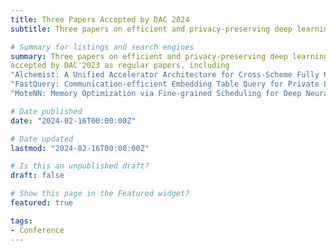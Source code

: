 ```yaml
---
title: Three Papers Accepted by DAC 2024
subtitle: Three papers on efficient and privacy-preserving deep learning are accpeted by DAC'2024.

# Summary for listings and search engines
summary: Three papers on efficient and privacy-preserving deep learning are
accepted by DAC'2023 as regular papers, including
"Alchemist: A Unified Accelerator Architecture for Cross-Scheme Fully Homomorphic Encryption",
"FastQuery: Communication-efficient Embedding Table Query for Private LLMs inference",
"MoteNN: Memory Optimization via Fine-grained Scheduling for Deep Neural Networks on Tiny Devices".

# Date published
date: "2024-02-16T00:00:00Z"

# Date updated
lastmod: "2024-02-16T00:00:00Z"

# Is this an unpublished draft?
draft: false

# Show this page in the Featured widget?
featured: true

tags:
- Conference
---
```


